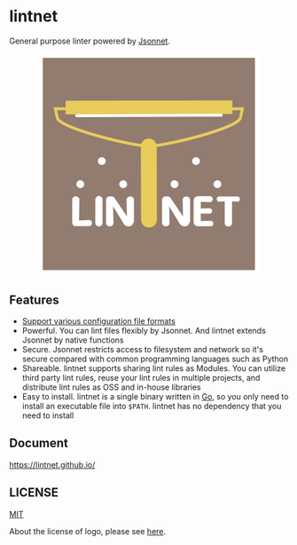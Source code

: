 # lintnet

General purpose linter powered by [Jsonnet](https://jsonnet.org/).

<p align="center" width="100%">
  <picture>
    <source media="(prefers-color-scheme: dark)" srcset="https://raw.githubusercontent.com/lintnet/logo/main/images/lintnet.png">
    <img src="https://raw.githubusercontent.com/lintnet/logo/main/images/lintnet.png" alt="logo" width="400">
  </picture>
</p>

## Features

- [Support various configuration file formats](https://lintnet.github.io/docs/supported-data-format)
- Powerful. You can lint files flexibly by Jsonnet. And lintnet extends Jsonnet by native functions
- Secure. Jsonnet restricts access to filesystem and network so it's secure compared with common programming languages such as Python
- Shareable. lintnet supports sharing lint rules as Modules. You can utilize third party lint rules, reuse your lint rules in multiple projects, and distribute lint rules as OSS and in-house libraries
- Easy to install. lintnet is a single binary written in [Go](https://go.dev/), so you only need to install an executable file into `$PATH`. lintnet has no dependency that you need to install

## Document

https://lintnet.github.io/

## LICENSE

[MIT](LICENSE)

About the license of logo, please see [here](https://github.com/lintnet/logo).
